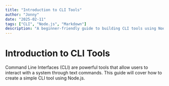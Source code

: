 ```yaml
---
title: "Introduction to CLI Tools"
author: "Jonny"
date: "2025-02-11"
tags: ["CLI", "Node.js", "Markdown"]
description: "A beginner-friendly guide to building CLI tools using Node.js."
---
```


# Introduction to CLI Tools

Command Line Interfaces (CLI) are powerful tools that allow users to interact with a system through text commands.
This guide will cover how to create a simple CLI tool using Node.js.
